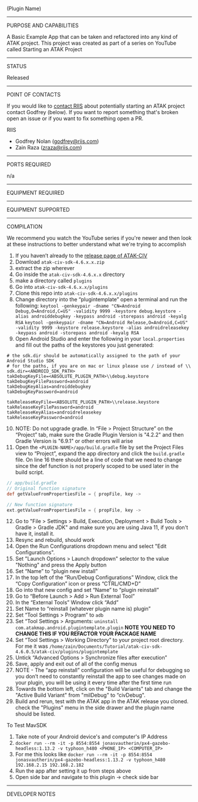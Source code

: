 (Plugin Name)


_________________________________________________________________
PURPOSE AND CAPABILITIES

A Basic Example App that can be taken and refactored into any kind of ATAK project.
This project was created as part of a series on YouTube called Starting an ATAK Project


_________________________________________________________________
STATUS

Released

_________________________________________________________________
POINT OF CONTACTS

If you would like to [contact RIIS](https://www.riis.com/contact) about potentially starting an ATAK project contact Godfrey (below).
If you want to report something that's broken open an issue or if you want to fix something open a PR.

RIIS
- Godfrey Nolan (godfrey@riis.com)
- Zain Raza (zraza@riis.com)

_________________________________________________________________
PORTS REQUIRED

n/a

_________________________________________________________________
EQUIPMENT REQUIRED

_________________________________________________________________
EQUIPMENT SUPPORTED

_________________________________________________________________
COMPILATION

We recommend you watch the YouTube series if you're newer and then look at these instructions to better understand what we're trying to accomplish

1. If you haven’t already to the [release page of ATAK-CIV](https://github.com/deptofdefense/AndroidTacticalAssaultKit-CIV/releases/latest)
2. Download `atak-civ-sdk-4.6.x.x.zip`
3. extract the zip wherever
4. Go inside the `atak-civ-sdk-4.6.x.x` directory
5. make a directory called `plugins`
6. Go into `atak-civ-sdk-4.6.x.x/plugins`
7. Clone this repo into `atak-civ-sdk-4.6.x.x/plugins`
8. Change directory into the “plugintemplate” open a terminal and run the following:
   `keytool -genkeypair -dname "CN=Android Debug,O=Android,C=US" -validity 9999 -keystore debug.keystore -alias androiddebugkey -keypass android -storepass android -keyalg RSA`
   `keytool -genkeypair -dname "CN=Android Release,O=Android,C=US" -validity 9999 -keystore release.keystore -alias androidreleasekey -keypass android -storepass android -keyalg RSA`
9. Open Android Studio and enter the following in your `local.properties` and fill out the paths of the keystores you just generated:
```
# the sdk.dir should be automatically assigned to the path of your Android Studio SDK
# for the paths, if you are on mac or linux please use / instead of \\
sdk.dir=<ANDROID_SDK_PATH>
takDebugKeyFile=<ABSOLUTE_PLUGIN_PATH>\\debug.keystore
takDebugKeyFilePassword=android
takDebugKeyAlias=androiddebugkey
takDebugKeyPassword=android

takReleaseKeyFile=<ABSOLUTE_PLUGIN_PATH>\\release.keystore
takReleaseKeyFilePassword=android
takReleaseKeyAlias=androidreleasekey
takReleaseKeyPassword=android
```
10. NOTE: Do not upgrade gradle. In “File > Project Structure” on the “Project” tab, make sure the Gradle Plugin Version is "4.2.2" and then Gradle Version is "6.9.1" or other errors will arise
11. Open the `<PLUGIN-NAME>/app/build.gradle` file by set the Project Files view to “Project”, expand the app directory and click the `build.gradle` file. On line 16 there should be a line of code that we need to change since the def function is not properly scoped to be used later in the build script.
```groovy
// app/build.gradle
// Original function signature
def getValueFromPropertiesFile = { propFile, key ->

// New function signature
ext.getValueFromPropertiesFile = { propFile, key ->
```
12. Go to "File > Settings > Build, Execution, Deployment > Build Tools > Gradle > Gradle JDK" and make sure you are using Java 11, if you don't have it, install it.
13. Resync and rebuild, should work
14. Open the Run Configurations dropdown menu and select "Edit Configurations".
15. Set "Launch Options > Launch dropdown" selector to the value "Nothing" and press the Apply button
16. Set “Name” to “plugin new install”
17. In the top left of the “Run/Debug Configurations” Window, click the “Copy Configuration” icon or press “CTRL/CMD+D”
18. Go into that new config and set “Name” to “plugin reinstall”
19. Go to “Before Launch > Add > Run External Tool”
20. In the “External Tools” Window click “Add”
21. Set Name to “reinstall (whatever plugin name is) plugin”
22. Set “Tool Settings > Program” to `adb`
23. Set “Tool Settings > Arguments: `uninstall com.atakmap.android.plugintemplate.plugin` **NOTE YOU NEED TO CHANGE THIS IF YOU REFACTOR YOUR PACKAGE NAME**
24. Set “Tool Settings > Working Directory” to your project root directory. For me it was `/home/zain/Documents/Tutorial/atak-civ-sdk-4.6.0.5/atak-civ/plugins/plugintemplate`
25. Untick “Advanced Options > Synchronize files after execution”
26. Save, apply and exit out of all of the config menus
27. NOTE - The “app reinstall” configuration will be useful for debugging so you don’t need to constantly reinstall the app to see changes made on your plugin, you will be using it every time after the first time run
28. Towards the bottom left, click on the "Build Variants" tab and change the "Active Build Variant" from "milDebug" to “civDebug".
29. Build and rerun, test with the ATAK app in the ATAK release you cloned. check the "Plugins" menu in the side drawer and the plugin name should be listed.

To Test MavSDK

1. Take note of your Android device's and computer's IP Address
2. `docker run --rm -it -p 8554:8554 jonasvautherin/px4-gazebo-headless:1.13.2 -v typhoon_h480 <PHONE_IP> <COMPUTER_IP>`
3. For me this looks like `docker run --rm -it -p 8554:8554 jonasvautherin/px4-gazebo-headless:1.13.2 -v typhoon_h480 192.168.2.15 192.168.2.182`
4. Run the app after setting it up from steps above
5. Open side bar and navigate to this plugin -> check side bar

_________________________________________________________________
DEVELOPER NOTES
